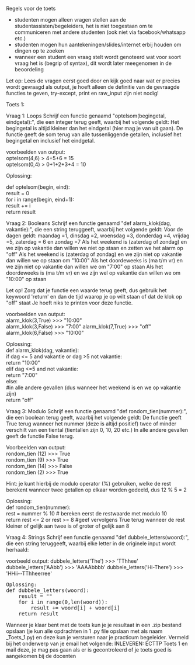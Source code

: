 Regels voor de toets
- studenten mogen alleen vragen stellen aan de studentassisten/begeleiders, het is niet toegestaan om te communiceren met andere studenten (ook niet via facebook/whatsapp etc.)
- studenten mogen hun aantekeningen/slides/internet erbij houden om dingen op te zoeken
- wanneer een student een vraag stelt wordt genoteerd wat voor soort vraag het is (begrip of syntax), dit wordt later meegenomen in de beoordeling

Let op: Lees de vragen eerst goed door en kijk goed naar wat er precies wordt gevraagd als output, je hoeft alleen de definitie van de gevraagde functies te geven, try-except, print en raw_input zijn niet nodig!

Toets 1:

Vraag 1: Loops
Schrijf een functie genaamd "optelsom(begingetal, eindgetal):", die een integer terug geeft, waarbij het volgende geldt:
Het begingetal is altijd kleiner dan het eindgetal (hier mag je van uit gaan).
De functie geeft de som terug van alle tussenliggende getallen, inclusief het begingetal en inclusief het eindgetal.

voorbeelden van output:  
optelsom(4,6) > 4+5+6 = 15  
optelsom(0,4) > 0+1+2+3+4 = 10  

Oplossing:  

def optelsom(begin, eind):  
	result = 0  
	for i in range(begin, eind+1):  
		result += i  
	return result    


Vraag 2: Booleans
Schrijf een functie genaamd "def alarm_klok(dag, vakantie):", die een string teruggeeft, waarbij het volgende geldt:
Voor de dagen geldt: maandag =1, dinsdag =2, woensdag =3, donderdag =4, vrijdag =5, zaterdag = 6 en zondag =7
Als het weekend is (zaterdag of zondag) en we zijn op vakantie dan willen we niet op staan en zetten we het alarm op "off"
Als het weekend is (zaterdag of zondag) en we zijn niet op vakantie dan willen we op staan om "10:00"
Als het doordeweeks is (ma t/m vr) en we zijn niet op vakantie dan willen we om "7:00" op staan
Als het doordeweeks is (ma t/m vr) en we zijn wel op vakantie dan willen we om "10:00" op staan

Let op! Zorg dat je functie een waarde terug geeft, dus gebruik het keywoord 'return' en dan de tijd waarop je op wilt staan of dat de klok op "off" staat
Je hoeft niks te printen voor deze functie.

voorbeelden van output:  
alarm_klok(3,True) >>> "10:00"  
alarm_klok(3,False) >>> "7:00" 
alarm_klok(7,True) >>> "off"  
alarm_klok(6,False) >>> "10:00"  

Oplossing:  
def alarm_klok(dag, vakantie):  
	if dag <= 5 and vakantie or dag >5 not vakantie:  
		return "10:00"  
	elif dag <=5 and not vakantie:  
		return "7:00"  
	else:  
	#in alle andere gevallen (dus wanneer het weekend is en we op vakantie zijn)  
		return "off"  


Vraag 3: Modulo
Schrijf een functie genaamd "def rondom_tien(nummer):", die een boolean terug geeft, waarbij het volgende geldt:
De functie geeft True terug wanneer het nummer (deze is altijd positief) twee of minder verschilt van een tiental (tientallen zijn 0, 10, 20 etc.)
In alle andere gevallen geeft de functie False terug.

Voorbeelden van output:  
rondom_tien (12) >>> True  
rondom_tien (9) >>> True  
rondom_tien (14) >>> False  
rondom_tien (2) >>> True  

Hint: je kunt hierbij de modulo operator (%) gebruiken, welke de rest berekent wanneer twee getallen op elkaar worden gedeeld, dus 12 % 5 = 2

Oplossing:  
def rondom_tien(nummer):  
	rest = nummer % 10 # bereken eerst de restwaarde met modulo 10  
	return rest <= 2 or rest >= 8  #geef vervolgens True terug wanneer de rest kleiner of gelijk aan twee is of groter of gelijk aan 8   

Vraag 4: Strings
Schrijf een functie genaamd "def dubbele_letters(woord):", die een string teruggeeft, waarbij elke letter in de originele input wordt herhaald:

voorbeeld output:
dubbele_letters('The') >>> 'TThhee'
dubbele_letters('AAbb') >>> 'AAAAbbbb'
dubbele_letters('Hi-There') >>> 'HHii--TThheerree'

<pre>
Oplossing:  
def dubbele_letters(woord):  
	result = ""  
	for i in range(0,len(woord)):  
		result += woord[i] + woord[i]  
	return result
</pre>
Wanneer je klaar bent met de toets kun je je resultaat in een .zip bestand opslaan (je kun alle opdrachten in 1 .py file opslaan met als naam <Voornaam><Achternaam>_Toets_1.py) en deze kun je versturen naar je practicum begeleider. Vermeld bij het onderwerp van je email het volgende: INLEVEREN: ECTTP Toets 1 <Voornaam><Achternaam> en mail deze, je mag pas gaan als er is gecontroleerd of je toets goed is aangekomen bij de docenten
